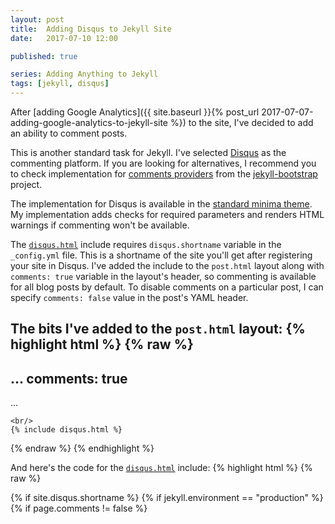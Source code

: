 ```yaml
---
layout: post
title:  Adding Disqus to Jekyll Site
date:   2017-07-10 12:00

published: true

series: Adding Anything to Jekyll
tags: [jekyll, disqus]
---
```


After [adding Google Analytics]({{ site.baseurl }}{% post_url 2017-07-07-adding-google-analytics-to-jekyll-site %}) to the site, I've decided to add an ability to comment posts.

This is another standard task for Jekyll. I've selected [Disqus](https://disqus.com/) as the commenting platform. If you are looking for alternatives, I recommend you to check implementation for [comments providers](https://github.com/plusjade/jekyll-bootstrap/tree/master/_includes/JB/comments-providers) from the [jekyll-bootstrap](https://github.com/plusjade/jekyll-bootstrap) project.

The implementation for Disqus is available in the [standard minima theme](https://github.com/jekyll/minima/blob/master/_includes/disqus_comments.html). My implementation adds checks for required parameters and renders HTML warnings if commenting won't be available.

The [`disqus.html`](https://github.com/dmitryrogozhny/dmitryrogozhny.github.io/blob/master/_includes/disqus.html) include requires `disqus.shortname` variable in the `_config.yml` file. This is a shortname of the site you'll get after registering your site in Disqus. I've added the include to the `post.html` layout along with `comments: true` variable in the layout's header, so commenting is available for all blog posts by default. To disable comments on a particular post, I can specify `comments: false` value in the post's YAML header.

The bits I've added to the `post.html` layout:
{% highlight html %}
{% raw %}
---
...
comments: true
---

<article class="post">
    ...

    <br/>
    {% include disqus.html %}
</article>

{% endraw %}
{% endhighlight %}


And here's the code for the [`disqus.html`](https://github.com/dmitryrogozhny/dmitryrogozhny.github.io/blob/master/_includes/disqus.html) include:
{% highlight html %}
{% raw %}

<!-- Disqus comments -->
{% if site.disqus.shortname %}
    {% if jekyll.environment == "production" %}
        {% if page.comments != false %}
            <div id="disqus_thread"></div>
            <script>
                var disqus_config = function () {
                    this.page.url = "{{ site.url }}{{ page.url }}";
                    this.page.identifier = "{{ site.url }}{{ page.url }}";
                };

                (function() {
                    var d = document, s = d.createElement('script');
                    s.src = 'https://{{ site.disqus.shortname }}.disqus.com/embed.js';
                    s.setAttribute('data-timestamp', +new Date());
                    (d.head || d.body).appendChild(s);
                })();
            </script>
            <noscript>Please enable JavaScript to view the <a href="https://disqus.com/?ref_noscript">comments powered by Disqus.</a></noscript>
        {% else %}
            <!-- Comments are disabled for this post. -->    
        {% endif %}
    {% else %}
        <!-- jekyll.environment variable is "{{ jekyll.environment }}" and not "production", Disqus snippet will be skipped. -->
    {% endif %}

    {% else %}
        <!-- Please specify disqus.shortname variable in the _config.yml to enable Disqus comments -->
{% endif %}
<!-- End Disquss comments -->

{% endraw %}
{% endhighlight %}

